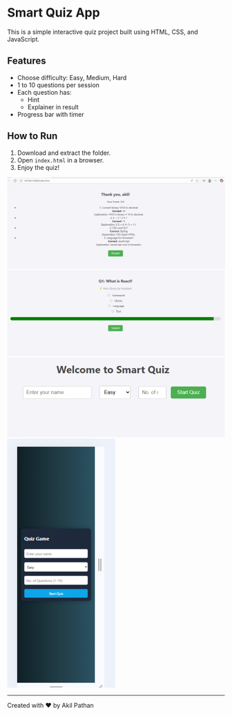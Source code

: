 
# Smart Quiz App

This is a simple interactive quiz project built using HTML, CSS, and JavaScript.

## Features
- Choose difficulty: Easy, Medium, Hard
- 1 to 10 questions per session
- Each question has:
  - Hint
  - Explainer in result
- Progress bar with timer

## How to Run
1. Download and extract the folder.
2. Open `index.html` in a browser.
3. Enjoy the quiz!

![alt text](image.png)
![alt text](image-1.png)
![alt text](image-2.png)
![alt text](image-3.png)

---


Created with ❤️ by Akil Pathan 
